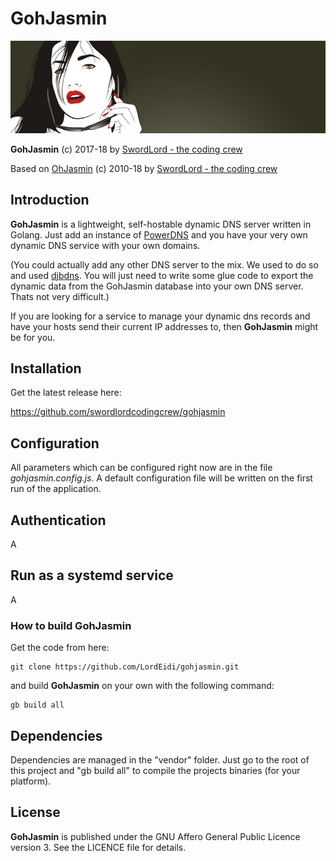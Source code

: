 GohJasmin
======

![Goh Jasmin](https://raw.githubusercontent.com/LordEidi/gohjasmin/master/ohjasmin.jpg)

**GohJasmin** (c) 2017-18 by [SwordLord - the coding crew](https://www.swordlord.com/)

Based on [OhJasmin](https://sourceforge.net/projects/ohjasmindns/) (c) 2010-18 by [SwordLord - the coding crew](https://www.swordlord.com/)

## Introduction ##

**GohJasmin** is a lightweight, self-hostable dynamic DNS server written in Golang. Just add an instance of [PowerDNS](https://powerdns.com/) and you have your very own dynamic DNS service with your own domains. 

(You could actually add any other DNS server to the mix. We used to do so and used [djbdns](https://cr.yp.to/djbdns.html). You will just need to write some glue code to export the dynamic data from the GohJasmin database into your own DNS server. Thats not very difficult.)

If you are looking for a service to manage your dynamic dns records and have your hosts send their current IP addresses to, then **GohJasmin** might be for you.

## Installation ##

Get the latest release here:

https://github.com/swordlordcodingcrew/gohjasmin

## Configuration ##

All parameters which can be configured right now are in the file *gohjasmin.config.js*. A default configuration file will be written on the first run of the application.

## Authentication ##

A

## Run as a systemd service ##

A

### How to build **GohJasmin** ###

Get the code from here:

    git clone https://github.com/LordEidi/gohjasmin.git

and build **GohJasmin** on your own with the following command:

    gb build all
    

## Dependencies ##

Dependencies are managed in the "vendor" folder. Just go to the root of this project and "gb build all" to compile the projects binaries (for your platform).

## License ##

**GohJasmin** is published under the GNU Affero General Public Licence version 3. See the LICENCE file for details.